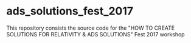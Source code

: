 # ads_solutions_fest_2017
This repository consists the source code for the "HOW TO CREATE SOLUTIONS FOR RELATIVITY &amp; ADS SOLUTIONS" Fest 2017 workshop
